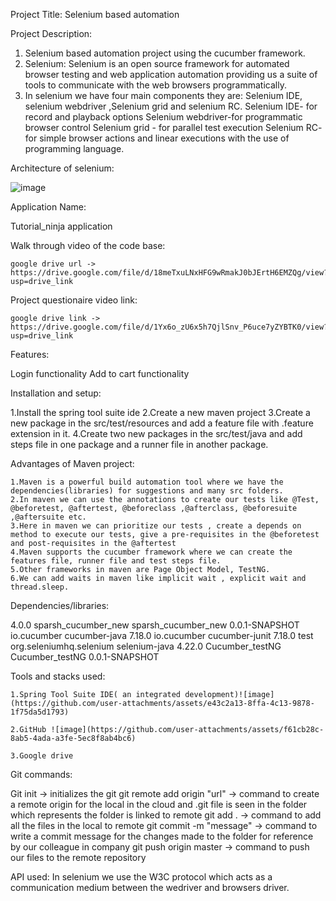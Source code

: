 Project Title: 
	Selenium based automation 

Project Description:

  1. Selenium based automation project using the cucumber framework.
  2. Selenium: Selenium is an open source framework for automated browser testing and web application automation providing us a suite of tools to communicate with the web browsers programmatically.
  3. In selenium we have four main components they are: Selenium IDE, selenium webdriver ,Selenium grid and selenium RC.
     Selenium IDE- for record and playback options
     Selenium webdriver-for programmatic browser control
     Selenium grid - for parallel test execution
     Selenium RC- for simple browser actions and linear executions with the use of programming language.

Architecture of selenium:

![image](https://github.com/user-attachments/assets/68f78294-f857-496a-abb5-b6266c3d9fdf)


Application Name:
  
  Tutorial_ninja application
  
Walk through video of the code base:
  
    google drive url -> https://drive.google.com/file/d/18meTxuLNxHFG9wRmakJ0bJErtH6EMZQg/view?usp=drive_link

Project questionaire video link:

    google drive link -> https://drive.google.com/file/d/1Yx6o_zU6x5h7QjlSnv_P6uce7yZYBTK0/view?usp=drive_link
    
Features:
  
  Login functionality
  Add to cart functionality 
  
Installation and setup:
  
  1.Install the spring tool suite ide
  2.Create a new maven project
  3.Create a new package in the src/test/resources and add a feature file with .feature extension in it.
  4.Create two new packages in the src/test/java and add steps file in one package and a runner file in another package.
  
Advantages of Maven project:
    
    1.Maven is a powerful build automation tool where we have the dependencies(libraries) for suggestions and many src folders. 
    2.In maven we can use the annotations to create our tests like @Test, @beforetest, @aftertest, @beforeclass ,@afterclass, @beforesuite ,@aftersuite etc.
    3.Here in maven we can prioritize our tests , create a depends on method to execute our tests, give a pre-requisites in the @beforetest and post-requisites in the @aftertest
    4.Maven supports the cucumber framework where we can create the features file, runner file and test steps file.
    5.Other frameworks in maven are Page Object Model, TestNG.
    6.We can add waits in maven like implicit wait , explicit wait and thread.sleep.
    
Dependencies/libraries:

<project xmlns="https://maven.apache.org/POM/4.0.0" xmlns:xsi="https://www.w3.org/2001/XMLSchema-instance" xsi:schemaLocation="http://maven.apache.org/POM/4.0.0 https://maven.apache.org/xsd/maven-4.0.0.xsd">
  <modelVersion>4.0.0</modelVersion>
  <groupId>sparsh_cucumber_new</groupId>
  <artifactId>sparsh_cucumber_new</artifactId>
  <version>0.0.1-SNAPSHOT</version>
  <dependencies>
	<!-- https://mvnrepository.com/artifact/io.cucumber/cucumber-java -->
<dependency>
    <groupId>io.cucumber</groupId>
    <artifactId>cucumber-java</artifactId>
    <version>7.18.0</version>
</dependency>
<!-- https://mvnrepository.com/artifact/io.cucumber/cucumber-junit -->
<dependency>
    <groupId>io.cucumber</groupId>
    <artifactId>cucumber-junit</artifactId>
    <version>7.18.0</version>
    <scope>test</scope>
</dependency>
<!-- https://mvnrepository.com/artifact/org.seleniumhq.selenium/selenium-java -->
<dependency>
    <groupId>org.seleniumhq.selenium</groupId>
    <artifactId>selenium-java</artifactId>
    <version>4.22.0</version>
</dependency>
  	<dependency>
  		<groupId>Cucumber_testNG</groupId>
  		<artifactId>Cucumber_testNG</artifactId>
  		<version>0.0.1-SNAPSHOT</version>
  	</dependency>
  </dependencies>
</project>

Tools and stacks used:
  
    1.Spring Tool Suite IDE( an integrated development)![image](https://github.com/user-attachments/assets/e43c2a13-8ffa-4c13-9878-1f75da5d1793)

    2.GitHub ![image](https://github.com/user-attachments/assets/f61cb28c-8ab5-4ada-a3fe-5ec8f8ab4bc6)

    3.Google drive
 Git commands:

  Git init -> initializes the git 
  git remote add origin "url" -> command to create a remote origin for the local in the cloud and .git file is seen in the folder which represents the folder is linked to remote 
  git add . -> command to add all the files in the local to remote
  git commit -m "message" -> command to write a commit message for the changes made to the folder for reference by our colleague in company
  git push origin master -> command to push our files to the remote repository

  API used:
  In selenium we use the W3C protocol which acts as a communication medium between the wedriver and browsers driver.

    

